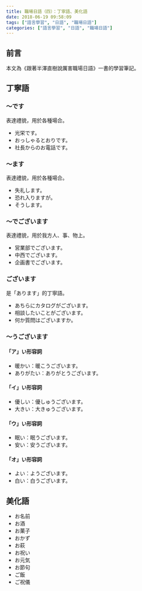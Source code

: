 ```yaml
---
title: 職場日語（四）：丁寧語、美化語
date: 2018-06-19 09:58:09
tags: ["語言學習", "日語", "職場日語"]
categories: ["語言學習", "日語", "職場日語"]
---
```


## 前言
本文為《跟著半澤直樹說厲害職場日語》一書的學習筆記。

## 丁寧語
### ～です
表達禮貌，用於各種場合。
- 光栄です。
- おっしゃるとおりです。
- 社長からのお電話です。

### ～ます
表達禮貌，用於各種場合。
- 失礼します。
- 恐れ入りますが。
- そうします。

### ～でございます
表達禮貌，用於我方人、事、物上。
- 営業部でございます。
- 中西でございます。
- 企画書でございます。

### ございます
是「あります」的丁寧語。
- あちらにカタログがございます。
- 相談したいことがございます。
- 何か質問はございますか。

### ～うございます
#### 「ア」い形容詞
- 暖かい：暖こうございます。
- ありがたい：ありがとうございます。

#### 「イ」い形容詞
- 優しい：優しゅうございます。
- 大きい：大きゅうございます。

#### 「ウ」い形容詞
- 眠い：眠うございます。
- 安い：安うございます。

#### 「オ」い形容詞
- よい：ようございます。
- 白い：白うございます。

## 美化語
- お名前
- お酒
- お菓子
- おかず
- お萩
- お祝い
- お元気
- お節句
- ご飯
- ご祝儀